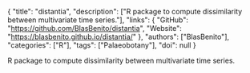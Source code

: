 {
  "title": "distantia",
  "description": ["R package to compute dissimilarity between multivariate time series."],
  "links": {
    "GitHub": "https://github.com/BlasBenito/distantia",
    "Website": "https://blasbenito.github.io/distantia/"
  },
  "authors": ["BlasBenito"],
  "categories": ["R"],
  "tags": ["Palaeobotany"],
  "doi": null
}

<!-- Generated by csv2md.R – do not edit by hand -->

R package to compute dissimilarity between multivariate time series.